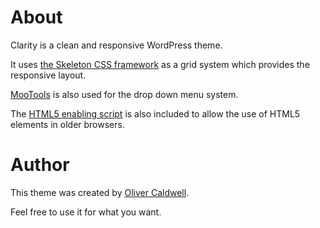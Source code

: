 # About

Clarity is a clean and responsive WordPress theme.

It uses [the Skeleton CSS framework](http://www.getskeleton.com/) as a grid system which provides the responsive layout.

[MooTools](http://mootools.net/) is also used for the drop down menu system.

The [HTML5 enabling script](http://remysharp.com/2009/01/07/html5-enabling-script/) is also included to allow the use of HTML5 elements in older browsers.

# Author

This theme was created by [Oliver Caldwell](http://olivercaldwell.co.uk/).

Feel free to use it for what you want.